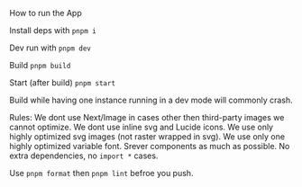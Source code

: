 How to run the App

Install deps with `pnpm i`

Dev run with `pnpm dev`

Build `pnpm build`

Start (after build) `pnpm start`


Build while having one instance running in a dev mode will commonly crash.

Rules:
We dont use Next/Image in cases other then third-party images we cannot optimize.
We dont use inline svg and Lucide icons.
We use only highly optimized svg images (not raster wrapped in svg).
We use only one highly optimized variable font.
Srever components as much as possible.
No extra dependencies, no `import *` cases.

Use `pnpm format` then `pnpm lint` befroe you push.
